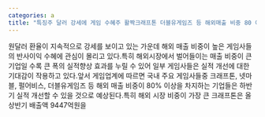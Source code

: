 ```yaml
---
categories: a
title: "특징주 달러 강세에 게임 수혜주 활짝크래프톤 더블유게임즈 등 해외매출 비중 80 이상"
---
```

원달러 환율이 지속적으로 강세를 보이고 있는 가운데 해외 매출 비중이 높은 게임사들의 반사이익 수혜에 관심이 몰리고 있다.특히 해외시장에서 벌어들이는 매출 비중이 큰 기업일 수록 큰 폭의 실적향상 효과를 누릴 수 있어 일부 게임사들은 실적 개선에 대한 기대감이 작용하고 있다.앞서 게임업계에 따르면 국내 주요 게임사들중 크래프톤, 넷마블, 펄어비스, 더블유게임즈 등 해외 매출 비중이 80% 이상을 차지하는 기업들은 하반기 실적 개선할 수 있을 것으로 예상된다.특히 해외 시장 비중이 가장 큰 크래프톤은 올 상반기 배출액 9447억원을
